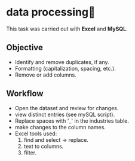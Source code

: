 # data processing📎
This task was carried out with **Excel** and **MySQL**.

## Objective
- Identify and remove duplicates, if any.
- Formatting (capitalization, spacing, etc.).
- Remove or add columns.

## Workflow
   - Open the dataset and review for changes.
   - view distinct entries (see mySQL script).
   - Replace spaces with '_' in the industries table.
   - make changes to the column names.
   - Excel tools used:
      1. find and select -> replace.
      2. text to columns.
      3. filter.
